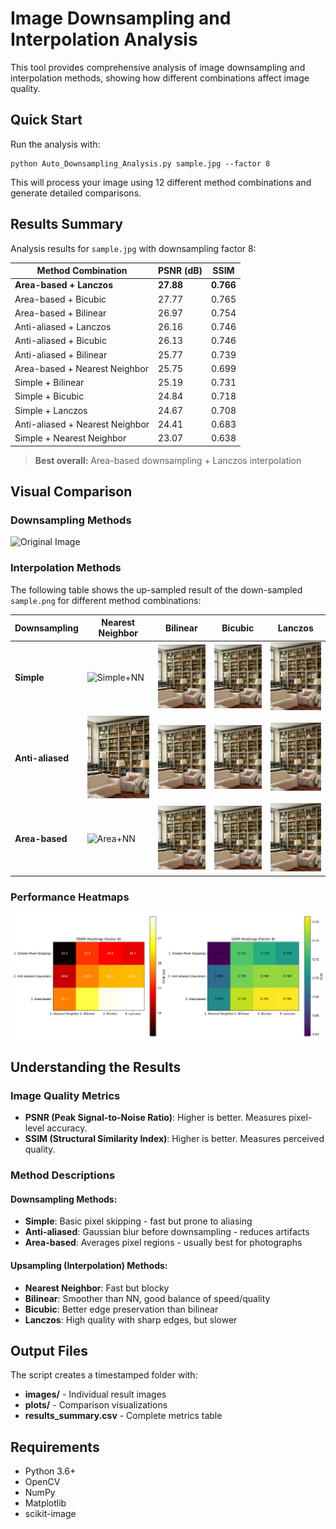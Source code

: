 # Image Downsampling and Interpolation Analysis

This tool provides comprehensive analysis of image downsampling and interpolation methods, showing how different combinations affect image quality.

## Quick Start

Run the analysis with:

```
python Auto_Downsampling_Analysis.py sample.jpg --factor 8
```

This will process your image using 12 different method combinations and generate detailed comparisons.

## Results Summary

Analysis results for `sample.jpg` with downsampling factor 8:

| Method Combination | PSNR (dB) | SSIM |
|-------------------|-----------|------|
| **Area-based + Lanczos** | **27.88** | **0.766** |
| Area-based + Bicubic | 27.77 | 0.765 |
| Area-based + Bilinear | 26.97 | 0.754 |
| Anti-aliased + Lanczos | 26.16 | 0.746 |
| Anti-aliased + Bicubic | 26.13 | 0.746 |
| Anti-aliased + Bilinear | 25.77 | 0.739 |
| Area-based + Nearest Neighbor | 25.75 | 0.699 |
| Simple + Bilinear | 25.19 | 0.731 |
| Simple + Bicubic | 24.84 | 0.718 |
| Simple + Lanczos | 24.67 | 0.708 |
| Anti-aliased + Nearest Neighbor | 24.41 | 0.683 |
| Simple + Nearest Neighbor | 23.07 | 0.638 |

> **Best overall:** Area-based downsampling + Lanczos interpolation

## Visual Comparison

### Downsampling Methods
![Original Image](sample.png)

### Interpolation Methods
The following table shows the up-sampled result of the down-sampled `sample.png` for different method combinations:

| Downsampling | Nearest Neighbor | Bilinear | Bicubic | Lanczos |
|-------------|-----------------|----------|---------|---------|
| **Simple** | ![Simple+NN](results/analysis_20250429-012933/images/result_x8_down1_up1_Simple_(Pixel_Skipping)_Nearest_Neighbor.jpg) | ![Simple+Bilinear](results/analysis_20250429-012933/images/result_x8_down1_up2_Simple_(Pixel_Skipping)_Bilinear.jpg) | ![Simple+Bicubic](results/analysis_20250429-012933/images/result_x8_down1_up3_Simple_(Pixel_Skipping)_Bicubic.jpg) | ![Simple+Lanczos](results/analysis_20250429-012933/images/result_x8_down1_up4_Simple_(Pixel_Skipping)_Lanczos.jpg) |
| **Anti-aliased** | ![Anti-aliased+NN](results/analysis_20250429-012933/images/result_x8_down2_up1_Anti-aliased_(Gaussian)_Nearest_Neighbor.jpg) | ![Anti-aliased+Bilinear](results/analysis_20250429-012933/images/result_x8_down2_up2_Anti-aliased_(Gaussian)_Bilinear.jpg) | ![Anti-aliased+Bicubic](results/analysis_20250429-012933/images/result_x8_down2_up3_Anti-aliased_(Gaussian)_Bicubic.jpg) | ![Anti-aliased+Lanczos](results/analysis_20250429-012933/images/result_x8_down2_up4_Anti-aliased_(Gaussian)_Lanczos.jpg) |
| **Area-based** | ![Area+NN](results/analysis_20250429-012933/images/result_x8_down3_up1_Area-based_Nearest_Neighbor.jpg) | ![Area+Bilinear](results/analysis_20250429-012933/images/result_x8_down3_up2_Area-based_Bilinear.jpg) | ![Area+Bicubic](results/analysis_20250429-012933/images/result_x8_down3_up3_Area-based_Bicubic.jpg) | ![Area+Lanczos](results/analysis_20250429-012933/images/result_x8_down3_up4_Area-based_Lanczos.jpg) |

### Performance Heatmaps
![Metrics Heatmap](results/analysis_20250429-012933/plots/heatmap_metrics_factor8.png)

## Understanding the Results

### Image Quality Metrics

- **PSNR (Peak Signal-to-Noise Ratio)**: Higher is better. Measures pixel-level accuracy.
- **SSIM (Structural Similarity Index)**: Higher is better. Measures perceived quality.

### Method Descriptions

#### Downsampling Methods:
- **Simple**: Basic pixel skipping - fast but prone to aliasing
- **Anti-aliased**: Gaussian blur before downsampling - reduces artifacts
- **Area-based**: Averages pixel regions - usually best for photographs

#### Upsampling (Interpolation) Methods:
- **Nearest Neighbor**: Fast but blocky
- **Bilinear**: Smoother than NN, good balance of speed/quality
- **Bicubic**: Better edge preservation than bilinear
- **Lanczos**: High quality with sharp edges, but slower

## Output Files

The script creates a timestamped folder with:

- **images/** - Individual result images
- **plots/** - Comparison visualizations
- **results_summary.csv** - Complete metrics table

## Requirements

- Python 3.6+
- OpenCV
- NumPy
- Matplotlib
- scikit-image